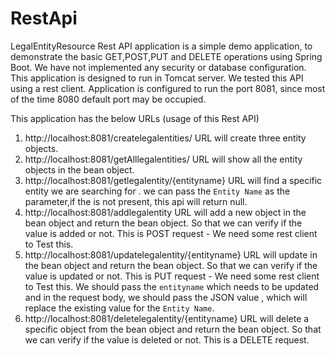 # RestApi
LegalEntityResource Rest API application is a simple demo application, to demonstrate the basic GET,POST,PUT and DELETE operations using Spring Boot.
We have not implemented any security or database configuration.
This application is designed to run in Tomcat server.
We tested this API using a rest client.
Application is configured to run the port 8081, since most of the time 8080 default port may be occupied.

This application has the below URLs (usage of this Rest API)

1. http://localhost:8081/createlegalentities/  URL will create three entity objects.
2. http://localhost:8081/getAlllegalentities/  URL will show all the entity objects in the bean object.
3. http://localhost:8081/getlegalentity/{entityname}  URL will find a specific entity we are searching for .
   we can pass the `Entity Name` as the parameter,if the is not present, this api will return null.
4. http://localhost:8081/addlegalentity URL will add a new object in the bean object and return the bean object.
   So that we can verify if the value is added or not. This is POST request - We need some rest client to Test this.
5. http://localhost:8081/updatelegalentity/{entityname} URL will update in the bean object and return the bean object.
   So that we can verify if the value is updated or not. This is PUT request - We need some rest client to Test this.
   We should pass the `entityname` which needs to be updated and in the request body, we should pass the JSON value , which will replace the existing value for the `Entity Name`.
6. http://localhost:8081/deletelegalentity/{entityname} URL will delete a specific object from the bean object and return the bean object.
   So that we can verify if the value is deleted or not. This is a DELETE request.
